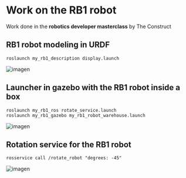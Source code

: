 # Work on the RB1 robot 
Work done in the **robotics developer masterclass** by The Construct

## RB1 robot modeling in URDF

```
roslaunch my_rb1_description display.launch
```

![imagen](https://github.com/Andy-Leo10/my_rb1_robot/assets/60716487/1232904d-7dcc-4c4a-a158-f0f52cb84d3c)


## Launcher in gazebo with the RB1 robot inside a box

```
roslaunch my_rb1_ros rotate_service.launch
roslaunch my_rb1_gazebo my_rb1_robot_warehouse.launch
```

![imagen](https://github.com/Andy-Leo10/my_rb1_robot/assets/60716487/a8301a92-e495-45fb-b89a-2d614ae0d8e9)


## Rotation service for the RB1 robot

```
rosservice call /rotate_robot "degrees: -45"
```

![imagen](https://github.com/Andy-Leo10/my_rb1_robot/assets/60716487/306a5806-fab9-4f55-a5e6-377d2ce21491)
